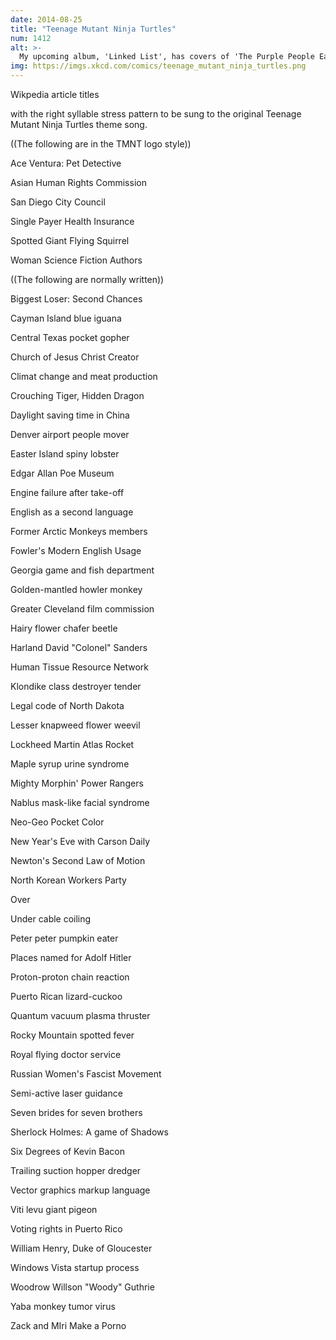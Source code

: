 ```yaml
---
date: 2014-08-25
title: "Teenage Mutant Ninja Turtles"
num: 1412
alt: >-
  My upcoming album, 'Linked List', has covers of 'The Purple People Eater', the Ninja Turtles theme, 'Itsy Bitsy Teenie Weenie Yellow Polka Dot Bikini', and the Power Rangers theme, with every song played to the tune of the next.
img: https://imgs.xkcd.com/comics/teenage_mutant_ninja_turtles.png
---
```



Wikpedia article titles

with the right syllable stress pattern to be sung to the original Teenage Mutant Ninja Turtles theme song.

((The following are in the TMNT logo style))

Ace Ventura: Pet Detective

Asian Human Rights Commission

San Diego City Council

Single Payer Health Insurance

Spotted Giant Flying Squirrel

Woman Science Fiction Authors

((The following are normally written))

Biggest Loser: Second Chances

Cayman Island blue iguana

Central Texas pocket gopher

Church of Jesus Christ Creator

Climat change and meat production

Crouching Tiger, Hidden Dragon

Daylight saving time in China

Denver airport people mover

Easter Island spiny lobster

Edgar Allan Poe Museum

Engine failure after take-off

English as a second language

Former Arctic Monkeys members

Fowler's Modern English Usage

Georgia game and fish department

Golden-mantled howler monkey

Greater Cleveland film commission

Hairy flower chafer beetle

Harland David "Colonel" Sanders

Human Tissue Resource Network

Klondike class destroyer tender

Legal code of North Dakota

Lesser knapweed flower weevil

Lockheed Martin Atlas Rocket

Maple syrup urine syndrome

Mighty Morphin' Power Rangers

Nablus mask-like facial syndrome

Neo-Geo Pocket Color

New Year's Eve with Carson Daily

Newton's Second Law of Motion

North Korean Workers Party

Over

Under cable coiling

Peter peter pumpkin eater

Places named for Adolf Hitler

Proton-proton chain reaction

Puerto Rican lizard-cuckoo

Quantum vacuum plasma thruster

Rocky Mountain spotted fever

Royal flying doctor service

Russian Women's Fascist Movement

Semi-active laser guidance

Seven brides for seven brothers

Sherlock Holmes: A game of Shadows

Six Degrees of Kevin Bacon

Trailing suction hopper dredger

Vector graphics markup language

Viti levu giant pigeon

Voting rights in Puerto Rico

William Henry, Duke of Gloucester

Windows Vista startup process

Woodrow Willson "Woody" Guthrie

Yaba monkey tumor virus

Zack and MIri Make a Porno